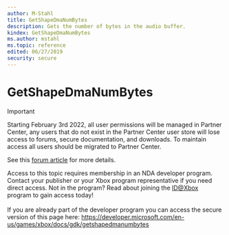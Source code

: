 ```yaml
---
author: M-Stahl
title: GetShapeDmaNumBytes
description: Gets the number of bytes in the audio buffer.
kindex: GetShapeDmaNumBytes
ms.author: mstahl
ms.topic: reference
edited: 06/27/2019
security: secure
---
```


# GetShapeDmaNumBytes
> [!IMPORTANT]
> Starting February 3rd 2022, all user permissions will be managed in Partner Center, any users that do not exist in the Partner Center user store will lose access to forums, secure documentation, and downloads. To maintain access all users should be migrated to Partner Center. <p></p>See this <a href="https://forums.xboxlive.com/articles/132187/breaking-change-user-access-for-forums-secure-docu.html">forum article</a> for more details.  

 Access to this topic requires membership in an NDA developer program. Contact your publisher or your Xbox program representative if you need direct access. Not in the program? Read about joining the <a href="https://www.xbox.com/Developers/id">ID@Xbox</a> program to gain access today!  <br/><br/>If you are already part of the developer program you can access the secure version of this page here: <a target="_blank" href="https://developer.microsoft.com/en-us/games/xbox/docs/gdk/getshapedmanumbytes">https://developer.microsoft.com/en-us/games/xbox/docs/gdk/getshapedmanumbytes</a>